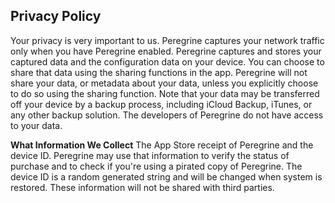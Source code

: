 ## Privacy Policy

Your privacy is very important to us.
Peregrine captures your network traffic only when you have Peregrine enabled. Peregrine captures and stores your captured data and the configuration data on your device. You can choose to share that data using the sharing functions in the app. Peregrine will not share your data, or metadata about your data, unless you explicitly choose to do so using the sharing function. Note that your data may be transferred off your device by a backup process, including iCloud Backup, iTunes, or any other backup solution. The developers of Peregrine do not have access to your data.

**What Information We Collect**
The App Store receipt of Peregrine and the device ID.
Peregrine may use that information to verify the status of purchase and to check if you're using a pirated copy of Peregrine. The device ID is a random generated string and will be changed when system is restored. These information will not be shared with third parties.
